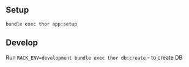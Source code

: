 ## Setup

```
bundle exec thor app:setup
```

## Develop

Run `RACK_ENV=development bundle exec thor db:create` - to create DB
